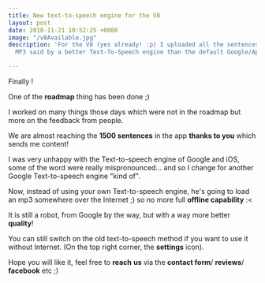 ```yaml
---
title: New text-to-speech engine for the V8
layout: post
date: 2018-11-21 10:52:25 +0000
image: "/v8Available.jpg"
description: 'For the V8 (yes already! :p) I uploaded all the sentences/words as an
  MP3 said by a better Text-To-Speech engine than the default Google/Apple one. '

---
```

Finally !

One of the **roadmap** thing has been done ;) 

I worked on many things those days which were not in the roadmap but more on the feedback from people. 

We are almost reaching the **1500 sentences** in the app **thanks to you** which sends me content! 

I was very unhappy with the Text-to-speech engine of Google and iOS, some of the word were really mispronounced... and so I change for another Google Text-to-speech engine "kind of". 

Now, instead of using your own Text-to-speech engine, he's going to load an mp3 somewhere over the Internet ;) so no more full **offline capability** :<

It is still a robot, from Google by the way, but with a way more better **quality**! 

You can still switch on the old text-to-speech method if you want to use it without Internet. (On the top right corner, the **settings** icon).

Hope you will like it, feel free to **reach** **us** via the **contact form**/ **reviews**/ **facebook** etc ;) 